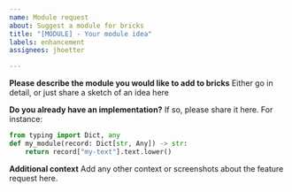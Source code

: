 ```yaml
---
name: Module request
about: Suggest a module for bricks
title: "[MODULE] - Your module idea"
labels: enhancement
assignees: jhoetter

---
```


**Please describe the module you would like to add to bricks**
Either go in detail, or just share a sketch of an idea here

**Do you already have an implementation?**
If so, please share it here. For instance:
```python
from typing import Dict, any
def my_module(record: Dict[str, Any]) -> str:
    return record["my-text"].text.lower()
```

**Additional context**
Add any other context or screenshots about the feature request here.
